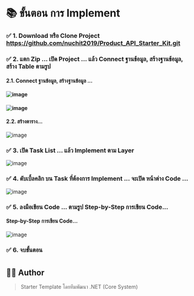 # 📚 ขั้นตอน การ Implement




### ✅ 1. Download หรือ Clone Project https://github.com/nuchit2019/Product_API_Starter_Kit.git
### ✅ 2. แตก Zip ... เปิด Project ... แล้ว Connect ฐานข้อมูล, สร้างฐานข้อมูล, สร้าง Table ตามรูป
#### 2.1. Connect ฐานข้อมูล, สร้างฐานข้อมูล ...
#### ![image](https://github.com/user-attachments/assets/690323b9-2da4-4358-ba68-ceb770a1a20c)
#### ![image](https://github.com/user-attachments/assets/d3157aa8-dc40-4ff4-98f4-7d125a6a9890)


#### 2.2. สร้างตาราง...
 ![image](https://github.com/user-attachments/assets/14b083e7-9d90-4643-a95c-d2326e3baf31)


### ✅ 3. เปิด Task List ... แล้ว Implement ตาม Layer 
![image](https://github.com/user-attachments/assets/946fa321-dbf4-4b3b-af4e-41e384fa4d2a)

### ✅ 4. ดับเบิ้ลคลิก บน Task ที่ต้องการ Implement ... จะเปิด หน้าต่าง Code ... 
![image](https://github.com/user-attachments/assets/fe175e58-704f-4e93-aa98-ef2f61ced9bf)

### ✅ 5. ลงมือเขียน Code ... ตามรูป Step-by-Step การเขียน Code...
#### Step-by-Step การเขียน Code...

![image](https://github.com/user-attachments/assets/9fb2839e-4609-469e-8cee-35d2698972eb)
### ✅ 6. จบขั้นตอน
#

## 👨‍💻 Author

> Starter Template โดยทีมพัฒนา .NET (Core System) 
 
#
